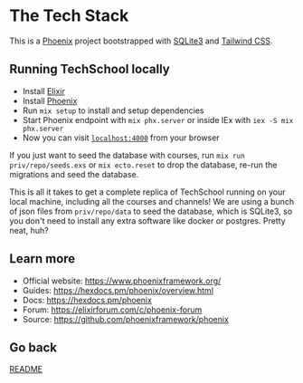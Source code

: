 # The Tech Stack

This is a [Phoenix](https://www.phoenixframework.org/) project bootstrapped with [SQLite3](https://hexdocs.pm/ecto_sqlite3/Ecto.Adapters.SQLite3.html) and [Tailwind CSS](https://tailwindcss.com/).

## Running TechSchool locally

- Install [Elixir](https://elixir-lang.org/install.html)
- Install [Phoenix](https://hexdocs.pm/phoenix/installation.html)
- Run `mix setup` to install and setup dependencies
- Start Phoenix endpoint with `mix phx.server` or inside IEx with `iex -S mix phx.server`
- Now you can visit [`localhost:4000`](http://localhost:4000) from your browser

If you just want to seed the database with courses, run `mix run priv/repo/seeds.exs` or `mix ecto.reset` to drop the database, re-run the migrations and seed the database.

This is all it takes to get a complete replica of TechSchool running on your local machine, including all the courses and channels! We are using a bunch of json files from `priv/repo/data` to seed the database, which is SQLite3, so you don't need to install any extra software like docker or postgres. Pretty neat, huh?

## Learn more

- Official website: https://www.phoenixframework.org/
- Guides: https://hexdocs.pm/phoenix/overview.html
- Docs: https://hexdocs.pm/phoenix
- Forum: https://elixirforum.com/c/phoenix-forum
- Source: https://github.com/phoenixframework/phoenix

## Go back

[README](../README.md)
